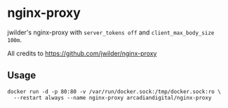 # nginx-proxy

jwilder's nginx-proxy with `server_tokens off` and `client_max_body_size 100m`.

All credits to https://github.com/jwilder/nginx-proxy

## Usage

```
docker run -d -p 80:80 -v /var/run/docker.sock:/tmp/docker.sock:ro \
  --restart always --name nginx-proxy arcadiandigital/nginx-proxy
```
